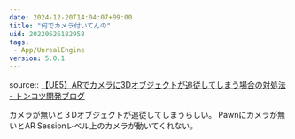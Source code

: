 ```yaml
---
date: 2024-12-20T14:04:07+09:00
title: "何でカメラ付いてんの"
uid: 20220626182958
tags:
 - App/UnrealEngine
version: 5.0.1
---
```


source:: [【UE5】ARでカメラに3Dオブジェクトが追従してしまう場合の対処法 - トンコツ開発ブログ](https://shuntaendo.hatenablog.com/entry/2022/04/27/210000)

カメラが無いと３Dオブジェクトが追従してしまうらしい。
Pawnにカメラが無いとAR Sessionレベル上のカメラが動いてくれない。